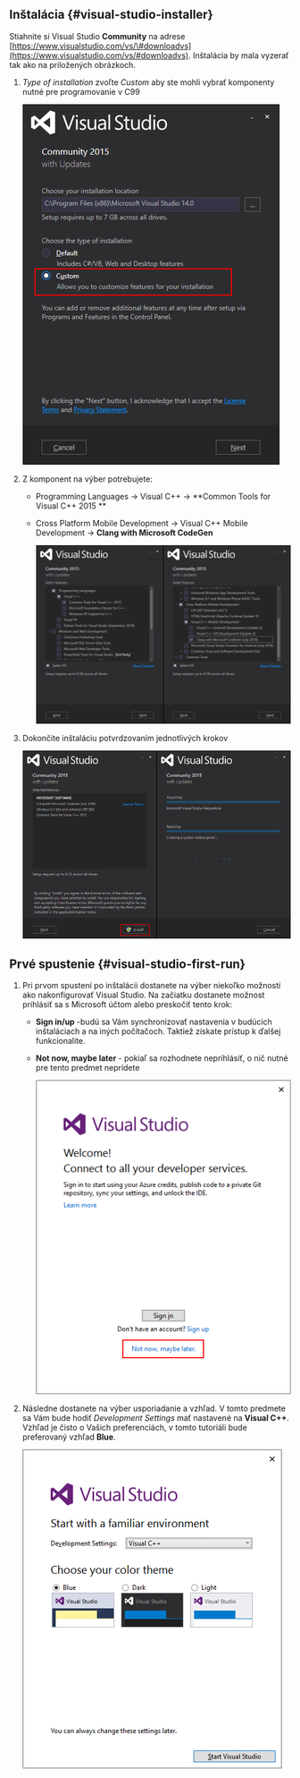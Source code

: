 ## Inštalácia {#visual-studio-installer}

Stiahnite si Visual Studio **Community** na adrese [https://www.visualstudio.com/vs/\#downloadvs](https://www.visualstudio.com/vs/#downloadvs). Inštalácia by mala vyzerať tak ako na priložených obrázkoch.

1. _Type of installation_ zvoľte _Custom_ aby ste mohli vybrať komponenty nutné pre programovanie v C99

   ![](/visual-studio-2015/images/install_1.png)

2. Z komponent na výber potrebujete:

   * Programming Languages → Visual C++ → **Common Tools for Visual C++ 2015 **
   * Cross Platform Mobile Development → Visual C++ Mobile Development → **Clang with Microsoft CodeGen**

     ![](/visual-studio-2015/images/install_2.png)

3. Dokončite inštaláciu potvrdzovaním jednotlivých krokov

   ![](/visual-studio-2015/images/install_3.png)

## Prvé spustenie {#visual-studio-first-run}

1. Pri prvom spustení po inštalácii dostanete na výber niekoľko možností ako nakonfigurovať Visual Studio. Na začiatku dostanete možnost prihlásiť sa s Microsoft účtom alebo preskočiť tento krok:

   * **Sign in/up** -budú sa Vám synchronizovať nastavenia v budúcich inštaláciach a na iných počítačoch. Taktiež získate prístup k ďalšej funkcionalite.
   * **Not now, maybe later** - pokiaľ sa rozhodnete neprihlásiť, o nič nutné pre tento predmet neprídete

     ![](/visual-studio-2015/images/firstrun_1.png)

2. Následne dostanete na výber usporiadanie a vzhľad. V tomto predmete sa Vám bude hodiť _Development Settings_ mať nastavené na **Visual C++**. Vzhľad je čisto o Vašich preferenciách, v tomto tutoriáli bude preferovaný vzhľad **Blue**.

   ![](/visual-studio-2015/images/firstrun_2.png)



